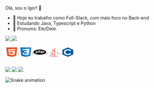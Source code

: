Olá, sou o Igor! 👋


- 🔭 Hoje eu trabalho como Full-Stack, com mais foco no Back-end
- 🌱 Estudando Java, Typescript e Python
- 🤔 Pronums: Ele/Dele.

<div>
   <a href="https://github.com/1goraraujo">
   <img height="180em" src="https://github-readme-stats.vercel.app/api?username=1goraraujo&show_icons=true&theme=tokyonight&include_all_commits=true&count_private=true"/>
   <img height="180em" src="https://github-readme-stats.vercel.app/api/top-langs/?username=1goraraujo&layout=compact&langs_count=6&theme=tokyonight"/>

</div>
<div style="display: inline_block"><br>
  <img align="center" alt="HTML" height="30" width="40" src="https://raw.githubusercontent.com/devicons/devicon/master/icons/html5/html5-original.svg">
  <img align="center" alt="CSS" height="30" width="40" src="https://raw.githubusercontent.com/devicons/devicon/master/icons/css3/css3-original.svg">
  <img align="center" alt="PHP" height="30" width="40" src="https://raw.githubusercontent.com/devicons/devicon/master/icons/php/php-plain.svg">
  <img align="center" alt="JAVA" height="30" width="40" src="https://raw.githubusercontent.com/devicons/devicon/master/icons/java/java-plain.svg">
   <img align="center" alt="JAVA" height="30" width="40" src="https://raw.githubusercontent.com/devicons/devicon/master/icons/c/c-plain.svg">
</div>
   
   <br>
   
   <div> 
 
  <a href="https://instagram.com/a4aujo" target="_blank"><img src="https://img.shields.io/badge/-Instagram-%23E4405F?style=for-the-badge&logo=instagram&logoColor=white" target="_blank"></a> 
  <a href = "mailto:diogoigor21@gmail.com"><img src="https://img.shields.io/badge/-Gmail-%23333?style=for-the-badge&logo=gmail&logoColor=white" target="_blank"></a>
  <a href="https://www.linkedin.com/in/igor-araújo-0424691b9" target="_blank"><img src="https://img.shields.io/badge/-LinkedIn-%230077B5?style=for-the-badge&logo=linkedin&logoColor=white" target="_blank"></a> 


![Snake animation]([https://github.com/1goraraujo/1goraraujo](https://github.com/1goraraujo/1goraraujo.git)/blob/output/github-contribution-grid-snake.svg)
</div>
